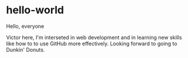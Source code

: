 # hello-world

Hello, everyone

Victor here, I'm interseted in web development and in learning new skills like how to to use GitHub more effectively.
Looking forward to going to Dunkin' Donuts.
